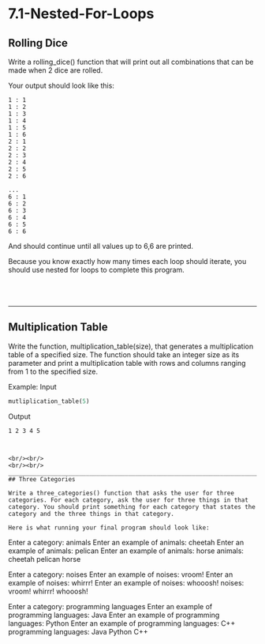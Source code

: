 # 7.1-Nested-For-Loops

## Rolling Dice
Write a rolling_dice() function that will print out all combinations that can be made when 2 dice are rolled.

Your output should look like this:
```
1 : 1
1 : 2
1 : 3
1 : 4
1 : 5
1 : 6
2 : 1
2 : 2
2 : 3
2 : 4
2 : 5
2 : 6

...
6 : 1
6 : 2
6 : 3
6 : 4
6 : 5
6 : 6
```
And should continue until all values up to 6,6 are printed.

Because you know exactly how many times each loop should iterate, you should use nested for loops to complete this program.
<br/><br/> 
<br/><br/> 
______________________________________________________________________________________________________________
## Multiplication Table
Write the function, multiplication_table(size), that generates a multiplication table of a specified size. The function should take an integer size as its parameter and print a multiplication table with rows and columns ranging from 1 to the specified size.

Example:
Input
```python
mutliplication_table(5)
```

Output
```
1 2 3 4 5



<br/><br/> 
<br/><br/> 
______________________________________________________________________________________________________________
## Three Categories

Write a three_categories() function that asks the user for three categories. For each category, ask the user for three things in that category. You should print something for each category that states the category and the three things in that category.

Here is what running your final program should look like:

```
Enter a category: animals
Enter an example of animals: cheetah
Enter an example of animals: pelican
Enter an example of animals: horse
animals: cheetah pelican horse 

Enter a category: noises
Enter an example of noises: vroom!
Enter an example of noises: whirrr!
Enter an example of noises: whooosh!
noises: vroom! whirrr! whooosh! 

Enter a category: programming languages
Enter an example of programming languages: Java
Enter an example of programming languages: Python
Enter an example of programming languages: C++
programming languages: Java Python C++ 
```
